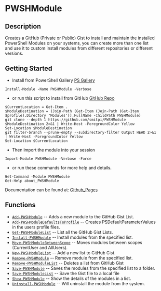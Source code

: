 # PWSHModule
 
## Description
Creates a GitHub (Private or Public) Gist to install and maintain the installed PowerShell Modules on your systems, you can create more than one list and use it to custom install modules from different repositories or different versions.
 
## Getting Started
- Install from PowerShell Gallery [PS Gallery](https://www.powershellgallery.com/packages/PWSHModule)
```
Install-Module -Name PWSHModule -Verbose
```
- or run this script to install from GitHub [GitHub Repo](https://github.com/smitpi/PWSHModule)
```
$CurrentLocation = Get-Item .
$ModuleDestination = (Join-Path (Get-Item (Join-Path (Get-Item $profile).Directory 'Modules')).FullName -ChildPath PWSHModule)
git clone --depth 1 https://github.com/smitpi/PWSHModule $ModuleDestination 2>&1 | Write-Host -ForegroundColor Yellow
Set-Location $ModuleDestination
git filter-branch --prune-empty --subdirectory-filter Output HEAD 2>&1 | Write-Host -ForegroundColor Yellow
Set-Location $CurrentLocation
```
- Then import the module into your session
```
Import-Module PWSHModule -Verbose -Force
```
- or run these commands for more help and details.
```
Get-Command -Module PWSHModule
Get-Help about_PWSHModule
```
Documentation can be found at: [Github_Pages](https://smitpi.github.io/PWSHModule)
 
## Functions
- [`Add-PWSHModule`](https://smitpi.github.io/PWSHModule/Add-PWSHModule) -- Adds a new module to the GitHub Gist List.
- [`Add-PWSHModuleDefaultsToProfile`](https://smitpi.github.io/PWSHModule/Add-PWSHModuleDefaultsToProfile) -- Creates PSDefaultParameterValues in the users profile files.
- [`Get-PWSHModuleList`](https://smitpi.github.io/PWSHModule/Get-PWSHModuleList) -- List all the GitHub Gist Lists.
- [`Install-PWSHModule`](https://smitpi.github.io/PWSHModule/Install-PWSHModule) -- Install modules from the specified list.
- [`Move-PWSHModuleBetweenScope`](https://smitpi.github.io/PWSHModule/Move-PWSHModuleBetweenScope) -- Moves modules between scopes (CurrentUser and AllUsers).
- [`New-PWSHModuleList`](https://smitpi.github.io/PWSHModule/New-PWSHModuleList) -- Add a new list to GitHub Gist.
- [`Remove-PWSHModule`](https://smitpi.github.io/PWSHModule/Remove-PWSHModule) -- Remove module from the specified list.
- [`Remove-PWSHModuleList`](https://smitpi.github.io/PWSHModule/Remove-PWSHModuleList) -- Deletes a list from GitHub Gist
- [`Save-PWSHModule`](https://smitpi.github.io/PWSHModule/Save-PWSHModule) -- Saves the modules from the specified list to a folder.
- [`Save-PWSHModuleList`](https://smitpi.github.io/PWSHModule/Save-PWSHModuleList) -- Save the Gist file to a local file
- [`Show-PWSHModule`](https://smitpi.github.io/PWSHModule/Show-PWSHModule) -- Show the details of the modules in a list.
- [`Uninstall-PWSHModule`](https://smitpi.github.io/PWSHModule/Uninstall-PWSHModule) -- Will uninstall the module from the system.

